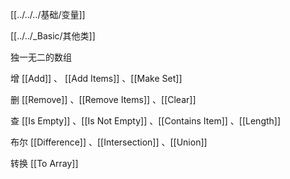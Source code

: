 [[../../../基础/变量]]

[[../../_Basic/其他类]]

独一无二的数组

增 [[Add]] 、 [[Add Items]] 、[[Make Set]]

删 [[Remove]] 、[[Remove Items]] 、[[Clear]]

查 [[Is Empty]] 、[[Is Not Empty]] 、[[Contains Item]] 、[[Length]]

布尔 [[Difference]]  、[[Intersection]] 、[[Union]]

转换 [[To Array]]
